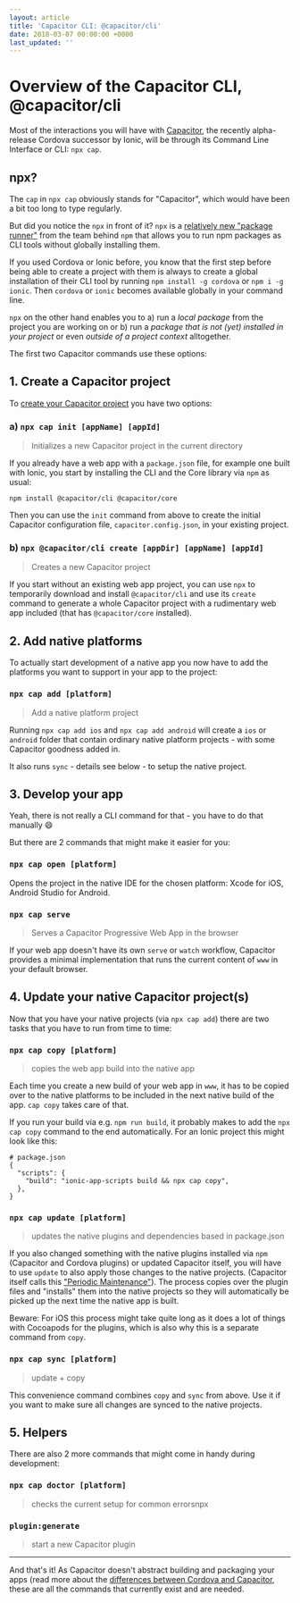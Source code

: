 ```yaml
---
layout: article
title: 'Capacitor CLI: @capacitor/cli'
date: 2018-03-07 00:00:00 +0000
last_updated: ''
---
```

# Overview of the Capacitor CLI, @capacitor/cli

Most of the interactions you will have with [Capacitor](what-is-capacitor.md), the recently alpha-release Cordova successor by Ionic, will be through its Command Line Interface or CLI: `npx cap`.

## npx?

The `cap` in `npx cap` obviously stands for "Capacitor", which would have been a bit too long to type regularly. 

But did you notice the `npx` in front of it? `npx` is a [relatively new "package runner"](http://blog.npmjs.org/post/162869356040/introducing-npx-an-npm-package-runner) from the team behind `npm` that allows you to run npm packages as CLI tools without globally installing them.

If you used Cordova or Ionic before, you know that the first step before being able to create a project with them is always to create a global installation of their CLI tool by running `npm install -g cordova` or `npm i -g ionic`. Then `cordova` or `ionic` becomes available globally in your command line.

`npx` on the other hand enables you to a) run a _local package_ from the project you are working on or b) run a _package that is not (yet) installed in your project_ or even _outside of a project context_ alltogether.

The first two Capacitor commands use these options:

## 1. Create a Capacitor project

To [create your Capacitor project](https://capacitor.ionicframework.com/docs/getting-started/) you have two options:

### a) `npx cap init [appName] [appId]`

> Initializes a new Capacitor project in the current directory

If you already have a web app with a `package.json` file, for example one built with Ionic, you start by installing the CLI and the Core library via `npm` as usual:

```
npm install @capacitor/cli @capacitor/core
```

Then you can use the `init` command from above to create the initial Capacitor configuration file, `capacitor.config.json`, in your existing project.

### b) `npx @capacitor/cli create [appDir] [appName] [appId]`

> Creates a new Capacitor project

If you start without an existing web app project, you can use `npx` to temporarily download and install `@capacitor/cli` and use its `create` command to generate a whole Capacitor project with a rudimentary web app included (that has `@capacitor/core` installed).  

## 2. Add native platforms

To actually start development of a native app you now have to add the platforms you want to support in your app to the project:

### `npx cap add [platform]`

> Add a native platform project

Running `npx cap add ios` and `npx cap add android` will create a `ios` or `android` folder that contain ordinary native platform projects - with some Capacitor goodness added in.

It also runs `sync` - details see below - to setup the native project.

## 3. Develop your app

Yeah, there is not really a CLI command for that - you have to do that manually 😄 

But there are 2 commands that might make it easier for you:

### `npx cap open [platform]`

Opens the project in the native IDE for the chosen platform: Xcode for iOS, Android Studio for Android.

### `npx cap serve`

> Serves a Capacitor Progressive Web App in the browser

If your web app doesn't have its own `serve` or `watch` workflow, Capacitor provides a minimal implementation that runs the current content of `www` in your default browser.

## 4. Update your native Capacitor project(s)

Now that you have your native projects (via `npx cap add`) there are two tasks that you have to run from time to time:

### `npx cap copy [platform]`

> copies the web app build into the native app

Each time you create a new build of your web app in `www`, it has to be copied over to the native platforms to be included in the next native build of the app. `cap copy` takes care of that. 

If you run your build via e.g. `npm run build`, it probably makes to add the `npx cap copy` command to the end automatically. For an Ionic project this might look like this:

```
# package.json
{
  "scripts": {
    "build": "ionic-app-scripts build && npx cap copy",
  },
}

```

### `npx cap update [platform]`

> updates the native plugins and dependencies based in package.json

If you also changed something with the native plugins installed via `npm` (Capacitor and Cordova plugins) or updated Capacitor itself, you will have to use `update` to also apply those changes to the native projects. (Capacitor itself calls this ["Periodic Maintenance"](https://capacitor.ionicframework.com/docs/basics/workflow/#4-periodic-maintenance)). The process copies over the plugin files and "installs" them into the native projects so they will automatically be picked up the next time the native app is built.

Beware: For iOS this process might take quite long as it does a lot of things with Cocoapods for the plugins, which is also why this is a separate command from `copy`.

### `npx cap sync [platform]`

> update + copy

This convenience command combines `copy` and `sync` from above. Use it if you want to make sure all changes are synced to the native projects.

## 5. Helpers

There are also 2 more commands that might come in handy during development:

### `npx cap doctor [platform]`

> checks the current setup for common errorsnpx 

### `plugin:generate`

> start a new Capacitor plugin

---

And that's it! As Capacitor doesn't abstract building and packaging your apps (read more about the [differences between Cordova and Capacitor](differences-to-cordova.md), these are all the commands that currently exist and are needed.